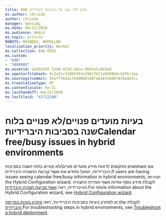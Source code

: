 ```yaml
---
title: 608 מידע לוח שנה על כיוונונים היברידיים
ms.author: chrisda
author: chrisda
manager: dansimp
ms.date: 04/21/2020
ms.audience: Admin
ms.topic: article
ROBOTS: NOINDEX, NOFOLLOW
localization_priority: Normal
ms.collection: Adm_O365
ms.custom:
- "896"
- "3800005"
ms.assetid: e269310f-32d4-423d-a9ce-0b6fe5c8b5ed
ms.openlocfilehash: 9c2a31c31905393a78817b21e6580b4c4d76c3aa
ms.sourcegitcommit: 55eff703a17e500681d8fa6a87eb067019ade3cc
ms.translationtype: MT
ms.contentlocale: he-IL
ms.lasthandoff: 04/22/2020
ms.locfileid: "43712100"
---
```

# <a name="calendar-freebusy-issues-in-hybrid-environments"></a><span data-ttu-id="082a8-102">בעיות מועדים פנויים/לא פנויים בלוח שנה בסביבות היברידיות</span><span class="sxs-lookup"><span data-stu-id="082a8-102">Calendar free/busy issues in hybrid environments</span></span>

<span data-ttu-id="082a8-103">אם משתמשים מתקשים לראות מידע מועדים פנויים/לא פנויים בלוח השנה בסביבות היברידיות, הפעל מחדש את אשף קביעת התצורה היברידית.</span><span class="sxs-lookup"><span data-stu-id="082a8-103">If users are having issues seeing calendar free/busy information in hybrid environments, re-run the Hybrid Configuration wizard.</span></span> <span data-ttu-id="082a8-104">לקבלת מידע נוסף אודות אשף הגדרת התצורה ההיברידית, ראה [אשף קביעת תצורה היברידית](https://go.microsoft.com/fwlink/p/?linkid=528149).</span><span class="sxs-lookup"><span data-stu-id="082a8-104">For more information about the Hybrid Configuration wizard, see [Hybrid Configuration wizard](https://go.microsoft.com/fwlink/p/?linkid=528149).</span></span>

<span data-ttu-id="082a8-105">לקבלת שלבים לפתרון בעיות בסביבות היברידיות, ראה [פתרון בעיות בפריסה היברידית](https://technet.microsoft.com/library/jj659053.aspx).</span><span class="sxs-lookup"><span data-stu-id="082a8-105">For troubleshooting steps in hybrid environments, see [Troubleshoot a hybrid deployment](https://technet.microsoft.com/library/jj659053.aspx).</span></span>
